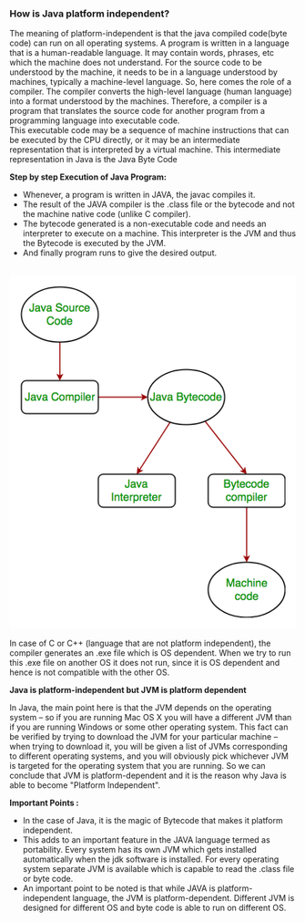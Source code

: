 ### How is Java platform independent?

The meaning of platform-independent is that the java compiled code(byte code) can run on all operating systems.
A program is written in a language that is a human-readable language. It may contain words, phrases, etc which the machine does not understand. For the source code to be understood by the machine, it needs to be in a language understood by machines, typically a machine-level language. So, here comes the role of a compiler. The compiler converts the high-level language (human language) into a format understood by the machines. Therefore, a compiler is a program that translates the source code for another program from a programming language into executable code.<br>
This executable code may be a sequence of machine instructions that can be executed by the CPU directly, or it may be an intermediate representation that is interpreted by a virtual machine. This intermediate representation in Java is the Java Byte Code
<br>

<b>Step by step Execution of Java Program:</b>

<ul>
<li>Whenever, a program is written in JAVA, the javac compiles it.</li>
<li>The result of the JAVA compiler is the .class file or the bytecode and not the machine native code (unlike C compiler).</li>
<li>The bytecode generated is a non-executable code and needs an interpreter to execute on a machine. This interpreter is the JVM and thus the Bytecode is executed by the JVM.
</li>
<li>And finally program runs to give the desired output.</li>
</ul>
<br>

<img src = "./java-platform-independent.1.png">
<br>

In case of C or C++ (language that are not platform independent), the compiler generates an .exe file which is OS dependent. When we try to run this .exe file on another OS it does not run, since it is OS dependent and hence is not compatible with the other OS.
<br>

<b>Java is platform-independent but JVM is platform dependent</b>
<br>

In Java, the main point here is that the JVM depends on the operating system – so if you are running Mac OS X you will have a different JVM than if you are running Windows or some other operating system. This fact can be verified by trying to download the JVM for your particular machine – when trying to download it, you will be given a list of JVMs corresponding to different operating systems, and you will obviously pick whichever JVM is targeted for the operating system that you are running. So we can conclude that JVM is platform-dependent and it is the reason why Java is able to become "Platform Independent".
<br>

<b>Important Points :</b>

<ul>
<li>In the case of Java, it is the magic of Bytecode that makes it platform independent.</li>
<li>This adds to an important feature in the JAVA language termed as portability. Every system has its own JVM which gets installed automatically when the jdk software is installed. For every operating system separate JVM is available which is capable to read the .class file or byte code.</li>
<li>An important point to be noted is that while JAVA is platform-independent language, the JVM is platform-dependent. Different JVM is designed for different OS and byte code is able to run on different OS.</li>
